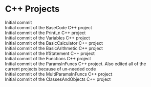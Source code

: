 C++ Projects
============
Initial commit  
Initial commit of the BaseCode C++ project  
Initial commit of the PrintLn C++ project  
Initial commit of the Variables C++ project  
Initial commit of the BasicCalculator C++ project  
Initial commit of the BasicArithmetic C++ project  
Initial commit of the IfStatement C++ project  
Initial commit of the Functions C++ project  
Initial commit of the ParamsInFuncs C++ project. Also edited all of the current projects because of un-needed code  
Initial commit of the MultiParamsInFuncs C++ project  
Initial commit of the ClassesAndObjects C++ project  
